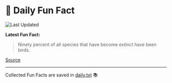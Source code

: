 # 🌟 Daily Fun Fact

![Last Updated](https://img.shields.io/badge/Last_Updated-2025_05_02-blue?style=flat-square)

**Latest Fun Fact:**

> Ninety percent of all species that have become extinct have been birds.

[Source](http://www.djtech.net/humor/useless_facts.htm)

---

Collected Fun Facts are saved in [daily.txt](daily.txt) 📚
